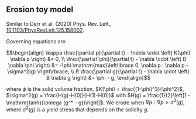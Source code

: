 Erosion toy model
------------------

Similar to Derr et al. (2020) Phys. Rev. Lett., [10.1103/PhysRevLett.125.158002](https://doi.org/10.1103/PhysRevLett.125.158002).

Governing equations are

```math
\begin{align}
\kappa \frac{\partial p}{\partial t} - \nabla \cdot \left( K(\phi) \nabla p \right) &= 0, \\
\frac{\partial \phi}{\partial t} - \nabla \cdot \left( D \nabla \phi \right) &= -\phi \mathrm{max}\left\lbrace 0, \nabla p : \nabla p - \sigma^2(g) \right\rbrace, \\
R \frac{\partial g}{\partial t} - \nabla \cdot \left( B \nabla g \right) &= \phi - g,
\end{align}
```

where $\phi$ is the solid volume fraction, $K(\phi) = \frac{(1-\phi)^3}{\phi^2}$,
$\sigma^2(g) = \frac{H(g)-H(0)}{H(1)-H(0)}$ with $H(g) = \frac{1}{2}\left[1 -  \mathrm{tanh}(\omega (g^* - g))\right]$.
We erode when $\nabla p : \nabla p > \sigma^2(g)$, where $\sigma^2(g)$ is a yield stress that depends on the solidity $g$.

